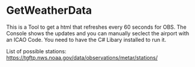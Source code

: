 # GetWeatherData
This is a Tool to get a html that refreshes every 60 seconds for OBS.
The Console shows the updates and you can manually seclect the airport with an ICAO Code.
You need to have the C# Libary installed to run it.

List of possible stations: https://tgftp.nws.noaa.gov/data/observations/metar/stations/
